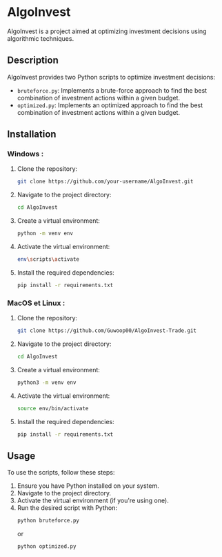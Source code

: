 # AlgoInvest

AlgoInvest is a project aimed at optimizing investment decisions using algorithmic techniques.

## Description

AlgoInvest provides two Python scripts to optimize investment decisions:

- `bruteforce.py`: Implements a brute-force approach to find the best combination of investment actions within a given budget.
- `optimized.py`: Implements an optimized approach to find the best combination of investment actions within a given budget.

## Installation

### Windows :

1. Clone the repository:
   ```bash
   git clone https://github.com/your-username/AlgoInvest.git
   ```

2. Navigate to the project directory:
   ```bash
   cd AlgoInvest
   ```

3. Create a virtual environment:
   ```bash
   python -m venv env 
   ```

4. Activate the virtual environment:
   ```bash
   env\scripts\activate
   ```

5. Install the required dependencies:
   ```bash
   pip install -r requirements.txt
   ```

### MacOS et Linux :

1. Clone the repository:
   ```bash
   git clone https://github.com/Guwoop00/AlgoInvest-Trade.git
   ```

2. Navigate to the project directory:
   ```bash
   cd AlgoInvest
   ```

3. Create a virtual environment:
   ```bash
   python3 -m venv env 
   ```

4. Activate the virtual environment:
   ```bash
   source env/bin/activate
   ```

5. Install the required dependencies:
   ```bash
   pip install -r requirements.txt
   ```

## Usage

To use the scripts, follow these steps:

1. Ensure you have Python installed on your system.
2. Navigate to the project directory.
3. Activate the virtual environment (if you're using one).
4. Run the desired script with Python:
   ```bash
   python bruteforce.py
   ```
   or
   ```bash
   python optimized.py
   ```
